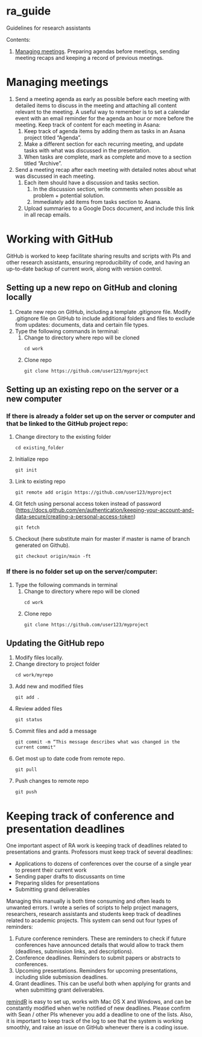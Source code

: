 # ra_guide
Guidelines for research assistants

Contents:
1. [Managing meetings](#managing-meetings). Preparing agendas before meetings, sending meeting recaps and keeping a record of previous meetings.

# Managing meetings
1.	Send a meeting agenda as early as possible before each meeting with detailed items to discuss in the meeting and attaching all content relevant to the meeting. A useful way to remember is to set a calendar event with an email reminder for the agenda an hour or more before the meeting. Keep track of content for each meeting in Asana:
    1. Keep track of agenda items by adding them as tasks in an Asana project titled “Agenda”. 
    2. Make a different section for each recurring meeting, and update tasks with what was discussed in the presentation. 
    3. When tasks are complete, mark as complete and move to a section titled “Archive”.
2.	Send a meeting recap after each meeting with detailed notes about what was discussed in each meeting.
    1. Each item should have a discussion and tasks section.
        1. In the discussion section, write comments when possible as problem + potential solution.
        2. Immediately add items from tasks section to Asana.
    2. Upload summaries to a Google Docs document, and include this link in all recap emails.


# Working with GitHub
GitHub is worked to keep facilitate sharing results and scripts with PIs and other research assistants, ensuring reproducibility of code, and having an up-to-date backup of current work, along with version control.
## Setting up a new repo on GitHub and cloning locally
1. Create new repo on GitHub, including a template .gitignore file. Modify .gitignore file on GitHub to include additional folders and files to exclude from updates: documents, data and certain file types.
2. Type the following commands in terminal:
    1. Change to directory where repo will be cloned 
        ```
        cd work
        ``` 
    2. Clone repo
        ```
        git clone https://github.com/user123/myproject
        ```

## Setting up an existing repo on the server or a new computer
### If there is already a folder set up on the server or computer and that be linked to the GitHub project repo:
1. Change directory to the existing folder
    ```
    cd existing_folder
    ``` 
2. Initialize repo
    ```
    git init
    ``` 
3. Link to existing repo
    ```
    git remote add origin https://github.com/user123/myproject
    ``` 
4. Git fetch using personal access token instead of password (https://docs.github.com/en/authentication/keeping-your-account-and-data-secure/creating-a-personal-access-token)
    ```
    git fetch
    ``` 
5. Checkout (here substitute main for master if master is name of branch generated on Github).
    ```
    git checkout origin/main -ft
    ``` 

### If there is no folder set up on the server/computer:
1. Type the following commands in terminal
    1. Change to directory where repo will be cloned 
        ```
        cd work
        ``` 
    2. Clone repo
        ```
        git clone https://github.com/user123/myproject
        ```

## Updating the GitHub repo
1. Modify files locally.
2. Change directory to project folder
    ```
    cd work/myrepo
    ``` 
3. Add new and modified files
    ```
    git add .
    ``` 
4. Review added files
    ```
    git status
    ``` 
5. Commit files and add a message
    ```
    git commit -m “This message describes what was changed in the current commit"
    ``` 
6. Get most up to date code from remote repo.
    ```
    git pull
    ```
7. Push changes to remote repo
    ```
    git push
    ```


# Keeping track of conference and presentation deadlines
One important aspect of RA work is keeping track of deadlines related to presentations and grants. Professors must keep track of several deadlines: 
- Applications to dozens of conferences over the course of a single year to present their current work
- Sending paper drafts to discussants on time
- Preparing slides for presentations
- Submitting grand deliverables

Managing this manually is both time consuming and often leads to unwanted errors. I wrote a series of scripts to help project managers, researchers, research assistants and students keep track of deadlines related to academic projects. This system can send out four types of reminders:
1.	Future conference reminders. These are reminders to check if future conferences have announced details that would allow to track them (deadlines, submission links, and descriptions).
2.	Conference deadlines. Reminders to submit papers or abstracts to conferences.
3.	Upcoming presentations. Reminders for upcoming presentations, including slide submission deadlines.
4.	Grant deadlines. This can be useful both when applying for grants and when submitting grant deliverables.

[remindR](https://github.com/clandinq/remindr) is easy to set up, works with Mac OS X and Windows, and can be constantly modified when we’re notified of new deadlines. Please confirm with Sean / other PIs whenever you add a deadline to one of the lists. Also, it is important to keep track of the log to see that the system is working smoothly, and raise an issue on GitHub whenever there is a coding issue.

